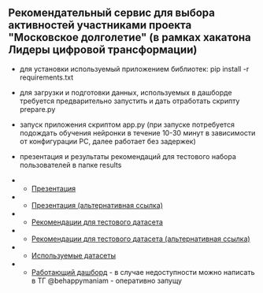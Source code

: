 ## Рекомендательный сервис для выбора активностей участниками проекта "Московское долголетие" (в рамках хакатона Лидеры цифровой трансформации)

- для установки используемый приложением библиотек: pip install -r requirements.txt

- для загрузки и подготовки данных, используемых в дашборде требуется предварительно запустить и дать отработать скрипту prepare.py

- запуск приложения скриптом app.py (при запуске потребуется подождать обучения нейронки в течение 10-30 минут в зависимости от конфигурации PC, далее работает без задержек)

- презентация и результаты рекомендаций для тестового набора пользователей в папке results

- - [Презентация](https://github.com/a18091986/Hack2023/blob/main/results/Преза_хакатон_2023.pptx "Презентация")
- - [Презентация (альтернативная ссылка)](https://docs.google.com/presentation/d/1HDP25JWJnLSGsv_P8ToaCtPgdoBn49Wm/edit?usp=sharing&ouid=114520164658984644114&rtpof=true&sd=true "Презентация")
- - [Рекомендации для тестового датасета](https://github.com/a18091986/Hack2023/blob/main/results/data_test.csv "data_test")
- - [Рекомендации для тестового датасета (альтернативная ссылка)](https://drive.google.com/file/d/1J6NE2Ore7gGdx_S58LIcHzPNsd65nkM-/view?usp=share_link "data_test")
- - [Используемые датасеты](https://drive.google.com/drive/folders/16tnOOkUqM0-zqPUMQvmh2jcdrfakXv1c?usp=sharing "datasets")
- - [Работающий дашборд](http:46.8.219.63:1919 "dash") - в случае недоступности можно написать в ТГ @behappymaniam - оперативно запущу